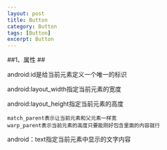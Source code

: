 ```yaml
---
layout: post
title: Button
category: Button
tags: [Button]
excerpt: Button
---
```


##1、属性 ##

android:id是给当前元素定义一个唯一的标识

android:layout_width指定当前元素的宽度

android:layout_height指定当前元素的高度

	match_parent表示让当前元素和父元素一样宽
	warp_parent表示当前元素的高度只要能刚好包含里面的内容就行

android：text指定当前元素中显示的文字内容





